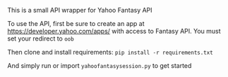 This is a small API wrapper for Yahoo Fantasy API 

To use the API, first be sure to create an app at https://developer.yahoo.com/apps/ with access to Fantasy API. You must set your redirect to ```oob```

Then clone and install requirements:
```pip install -r requirements.txt```

And simply run or import ```yahoofantasysession.py``` to get started
